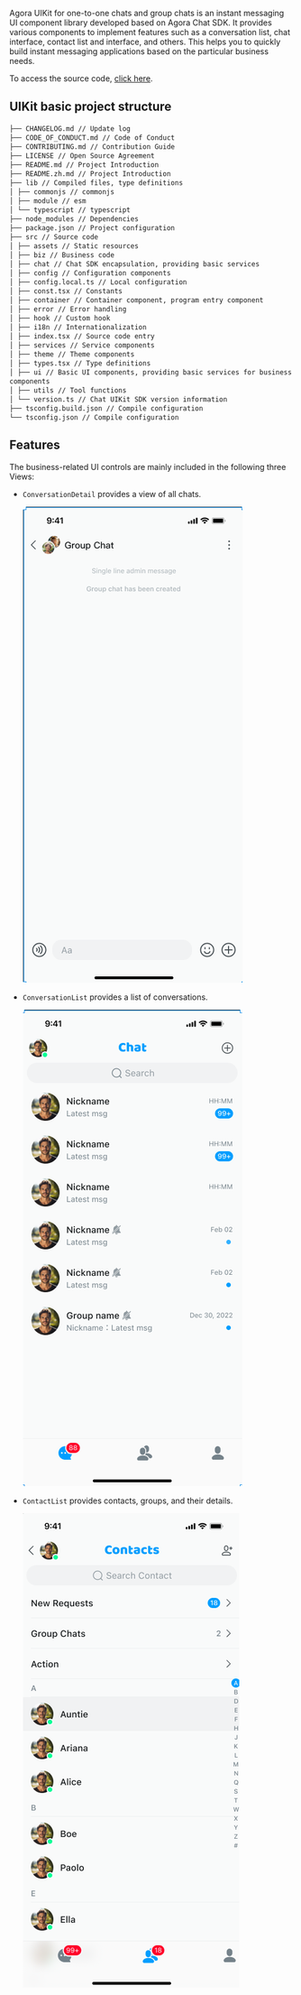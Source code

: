 Agora UIKit for one-to-one chats and group chats is an instant messaging UI component library developed based on 
Agora Chat SDK. It provides various components to implement features such as a conversation list, chat interface, 
contact list and interface, and others. This helps you to quickly build instant messaging applications based 
on the particular business needs.

To access the source code, [click here](https://github.com/easemob/react-native-chat-library).

## UIKit basic project structure

```
├── CHANGELOG.md // Update log
├── CODE_OF_CONDUCT.md // Code of Conduct
├── CONTRIBUTING.md // Contribution Guide
├── LICENSE // Open Source Agreement
├── README.md // Project Introduction
├── README.zh.md // Project Introduction
├── lib // Compiled files, type definitions
│ ├── commonjs // commonjs
│ ├── module // esm
│ └── typescript // typescript
├── node_modules // Dependencies
├── package.json // Project configuration
├── src // Source code
│ ├── assets // Static resources
│ ├── biz // Business code
│ ├── chat // Chat SDK encapsulation, providing basic services
│ ├── config // Configuration components
│ ├── config.local.ts // Local configuration
│ ├── const.tsx // Constants
│ ├── container // Container component, program entry component
│ ├── error // Error handling
│ ├── hook // Custom hook
│ ├── i18n // Internationalization
│ ├── index.tsx // Source code entry
│ ├── services // Service components
│ ├── theme // Theme components
│ ├── types.tsx // Type definitions
│ ├── ui // Basic UI components, providing basic services for business components
│ ├── utils // Tool functions
│ └── version.ts // Chat UIKit SDK version information
├── tsconfig.build.json // Compile configuration
└── tsconfig.json // Compile configuration
```

## Features

The business-related UI controls are mainly included in the following three Views:

- `ConversationDetail` provides a view of all chats.

    ![Group chat](../../assets/images/group_chat.png)

- `ConversationList` provides a list of conversations.

    ![Conversation list](../../assets/images/conversation_list.png)

- `ContactList` provides contacts, groups, and their details.

    ![Contacts](../../assets/images/contacts.png)